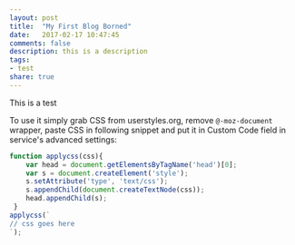 ```yaml
---
layout: post
title:  "My First Blog Borned"
date:   2017-02-17 10:47:45
comments: false
description: this is a description
tags: 
- test
share: true
---
```


This is a test

To use it simply grab CSS from userstyles.org, remove `@-moz-document` wrapper, paste CSS in following snippet and put it in Custom Code field in service's advanced settings:

```js
function applycss(css){
    var head = document.getElementsByTagName('head')[0];
    var s = document.createElement('style');
    s.setAttribute('type', 'text/css');
    s.appendChild(document.createTextNode(css));
    head.appendChild(s);
 }
applycss(`
// css goes here
`);
```

